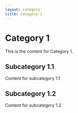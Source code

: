 ```yaml
---
layout: category
title: Category 1
---
```


# Category 1

This is the content for Category 1.

## Subcategory 1.1

Content for subcategory 1.1

## Subcategory 1.2

Content for subcategory 1.2
